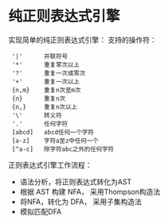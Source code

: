 # 纯正则表达式引擎

实现简单的纯正则表达式引擎：
支持的操作符：
```
 '|'      并联符号
 '*'      重复零次以上
 '?'      重复一次或零次
 '+'      重复一次以上
 {n,m}    重复n次至m次
 {n}      重复n次
 {n,}     重复n次以上
 '\'      转义符
 '.'      任何字符
 [abcd]   abcd任何一个字符
 [a-z]    字符a至z中任何一个
 [^a-c]   除字符abc之外的任何字符
```

正则表达式引擎工作流程：

 -  语法分析，将正则表达式转化为AST
 -  根据 AST 构建 NFA， 采用Thompson构造法
 -  将NFA，转化为 DFA， 采用子集构造法
 -  模拟匹配DFA
